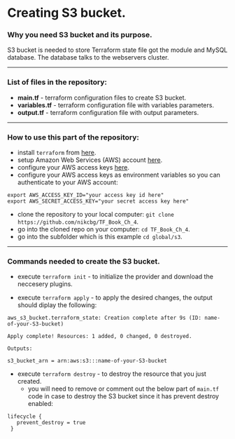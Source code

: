 # Creating S3 bucket.

### Why you need S3 bucket and its purpose.
S3 bucket is needed to store Terraform state file got the module and MySQL database. The database talks to the webservers cluster.  

--------------------------------------------------------------------------------------------------------------
### List of files in the repository:
- __main.tf__ - terraform configuration files to create S3 bucket.
- __variables.tf__ - terraform configuration file with variables parameters.
- __output.tf__ - terraform configuration file with output parameters.

----------------------------------------------------------------------------------------------------------------------
### How to use this part of the repository:
- install `terraform` from [here](https://www.terraform.io/downloads.html).
- setup Amazon Web Services (AWS) account [here](https://aws.amazon.com/).
- configure your AWS access keys [here](https://docs.aws.amazon.com/general/latest/gr/aws-sec-cred-types.html#access-keys-and-secret-access-keys).
- configure your AWS access keys as environment variables so you can authenticate to your AWS account:

```
export AWS_ACCESS_KEY_ID="your access key id here"
export AWS_SECRET_ACCESS_KEY="your secret access key here"
```
   
- clone the repository to your local computer: `git clone https://github.com/nikcbg/TF_Book_Ch_4`.
- go into the cloned repo on your computer: `cd TF_Book_Ch_4`.
- go into the subfolder which is this example `cd global/s3`.

------------------------------------------------------------------------------------------------------------------
### Commands needed to create the S3 bucket. 

- execute `terraform init` - to initialize the provider and download the neccesery plugins.
  
- execute `terraform apply` - to apply the desired changes, the output should diplay the following:

```
aws_s3_bucket.terraform_state: Creation complete after 9s (ID: name-of-your-S3-bucket)

Apply complete! Resources: 1 added, 0 changed, 0 destroyed.

Outputs:

s3_bucket_arn = arn:aws:s3:::name-of-your-S3-bucket

```

- execute `terraform destroy` - to destroy the resource that you just created.
   - you will need to remove or comment out the below part of `main.tf` code in case to destroy the S3 bucket since it has prevent destroy enabled:
 ```
 lifecycle {
    prevent_destroy = true
  }
 ```

